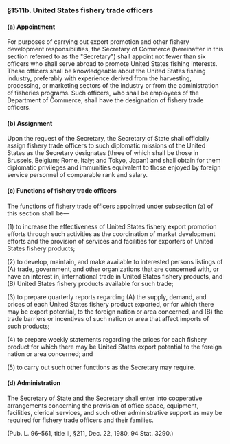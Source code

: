 ### §1511b. United States fishery trade officers ###

#### (a) Appointment ####

For purposes of carrying out export promotion and other fishery development responsibilities, the Secretary of Commerce (hereinafter in this section referred to as the "Secretary") shall appoint not fewer than six officers who shall serve abroad to promote United States fishing interests. These officers shall be knowledgeable about the United States fishing industry, preferably with experience derived from the harvesting, processing, or marketing sectors of the industry or from the administration of fisheries programs. Such officers, who shall be employees of the Department of Commerce, shall have the designation of fishery trade officers.

#### (b) Assignment ####

Upon the request of the Secretary, the Secretary of State shall officially assign fishery trade officers to such diplomatic missions of the United States as the Secretary designates (three of which shall be those in Brussels, Belgium; Rome, Italy; and Tokyo, Japan) and shall obtain for them diplomatic privileges and immunities equivalent to those enjoyed by foreign service personnel of comparable rank and salary.

#### (c) Functions of fishery trade officers ####

The functions of fishery trade officers appointed under subsection (a) of this section shall be—

(1) to increase the effectiveness of United States fishery export promotion efforts through such activities as the coordination of market development efforts and the provision of services and facilities for exporters of United States fishery products;

(2) to develop, maintain, and make available to interested persons listings of (A) trade, government, and other organizations that are concerned with, or have an interest in, international trade in United States fishery products, and (B) United States fishery products available for such trade;

(3) to prepare quarterly reports regarding (A) the supply, demand, and prices of each United States fishery product exported, or for which there may be export potential, to the foreign nation or area concerned, and (B) the trade barriers or incentives of such nation or area that affect imports of such products;

(4) to prepare weekly statements regarding the prices for each fishery product for which there may be United States export potential to the foreign nation or area concerned; and

(5) to carry out such other functions as the Secretary may require.

#### (d) Administration ####

The Secretary of State and the Secretary shall enter into cooperative arrangements concerning the provision of office space, equipment, facilities, clerical services, and such other administrative support as may be required for fishery trade officers and their families.

(Pub. L. 96–561, title II, §211, Dec. 22, 1980, 94 Stat. 3290.)